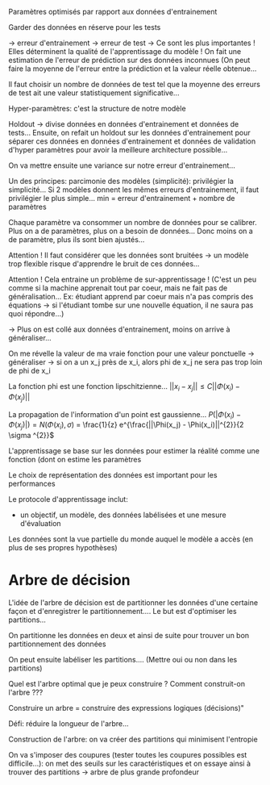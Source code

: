 Paramètres optimisés par rapport aux données d'entrainement

Garder des données en réserve pour les tests

-> erreur d'entrainement
-> erreur de test -> Ce sont les plus importantes ! Elles déterminent la qualité de l'apprentissage du modèle ! On fait une estimation de l'erreur de prédiction sur des données inconnues
(On peut faire la moyenne de l'erreur entre la prédiction et la valeur réelle obtenue...

Il faut choisir un nombre de données de test tel que la moyenne des erreurs de test ait une valeur statistiquement significative...

Hyper-paramètres: c'est la structure de notre modèle

Holdout -> divise données en données d'entrainement et données de tests...
Ensuite, on refait un holdout sur les données d'entrainement pour séparer ces données en données d'entrainement et données de validation d'hyper paramètres pour avoir la meilleure architecture possible...

On va mettre ensuite une variance sur notre erreur d'entrainement...

Un des principes: parcimonie des modèles (simplicité): privilégier la simplicité... Si 2 modèles donnent les mêmes erreurs d'entrainement, il faut privilégier le plus simple... min = erreur d'entrainement + nombre de paramètres

Chaque paramètre va consommer un nombre de données pour se calibrer. Plus on a de paramètres, plus on a besoin de données... Donc moins on a de paramètre, plus ils sont bien ajustés...

Attention ! Il faut considérer que les données sont bruitées -> un modèle trop flexible risque d'apprendre le bruit de ces données...

Attention ! Cela entraine un problème de sur-apprentissage ! (C'est un peu comme si la machine apprenait tout par coeur, mais ne fait pas de généralisation... Ex: étudiant apprend par coeur mais n'a pas compris des équations -> si l'étudiant tombe sur une nouvelle équation, il ne saura pas quoi répondre...)

-> Plus on est collé aux données d'entrainement, moins on arrive à généraliser...

On me révelle la valeur de ma vraie fonction pour une valeur ponctuelle -> généraliser -> si on a un x_j près de x_i, alors phi de x_j ne sera pas trop loin de phi de x_i

La fonction phi est une fonction lipschitzienne... $||x_i - x_j|| \leq C || \Phi(x_i) - \Phi(x_j) ||$

La propagation de l'information d'un point est gaussienne... $P(|\Phi(x_i) - \Phi(x_j)|) = N(\Phi(x_i), \sigma)$ = \frac{1}{z} e^{\frac{||\Phi(x_j) - \Phi(x_i)||^{2}}{2 \sigma ^{2}}$


L'apprentissage se base sur les données pour estimer la réalité comme une fonction (dont on estime les paramètres

Le choix de représentation des données est important pour les performances

Le protocole d'apprentissage inclut:
- un objectif, un modèle, des données labélisées et une mesure d'évaluation

Les données sont la vue partielle du monde auquel le modèle a accès (en plus de ses propres hypothèses)


# Arbre de décision

L'idée de l'arbre de décision est de partitionner les données d'une certaine façon et d'enregistrer le partitionnement.... Le but est d'optimiser les partitions...

On partitionne les données en deux et ainsi de suite pour trouver un bon partitionnement des données

On peut ensuite labéliser les partitions.... (Mettre oui ou non dans les partitions)

Quel est l'arbre optimal que je peux construire ?
Comment construit-on l'arbre ???

Construire un arbre = construire des expressions logiques (décisions)"

Défi: réduire la longueur de l'arbre...

Construction de l'arbre: on va créer des partitions qui minimisent l'entropie

On va s'imposer des coupures (tester toutes les coupures possibles est difficile...): on met des seuils sur les caractéristiques et on essaye ainsi à trouver des partitions -> arbre de plus grande profondeur
